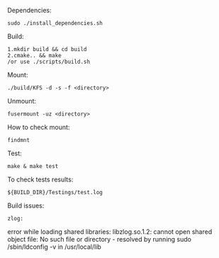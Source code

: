 Dependencies:

    sudo ./install_dependencies.sh

Build:
    
    1.mkdir build && cd build
    2.cmake.. && make
    /or use ./scripts/build.sh 

Mount:

    ./build/KFS -d -s -f <directory>

Unmount:

    fusermount -uz <directory>

How to check mount:

    findmnt

Test:

    make & make test

To check tests results:

    ${BUILD_DIR}/Testings/test.log

Build issues:

    zlog:

error while loading shared libraries: libzlog.so.1.2: cannot open shared object file: No such file or directory - resolved by running sudo /sbin/ldconfig -v in /usr/local/lib

